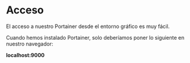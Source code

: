 # Acceso

El acceso a nuestro Portainer desde el entorno gráfico es muy fácil.

Cuando hemos instalado Portainer, solo deberíamos poner lo siguiente en nuestro navegador:

**localhost:9000**

